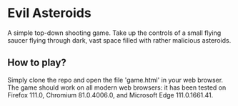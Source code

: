 # Evil Asteroids

A simple top-down shooting game. Take up the controls of a small flying saucer flying through dark, vast space filled with rather malicious asteroids.  

## How to play?

Simply clone the repo and open the file 'game.html' in your web browser. The game should work on all modern web browsers: it has been tested on Firefox 111.0, Chromium 81.0.4006.0, and Microsoft Edge 111.0.1661.41.  